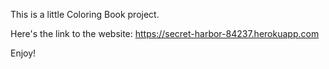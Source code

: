 This is a little Coloring Book project. 

Here's the link to the website: https://secret-harbor-84237.herokuapp.com 

Enjoy! 
